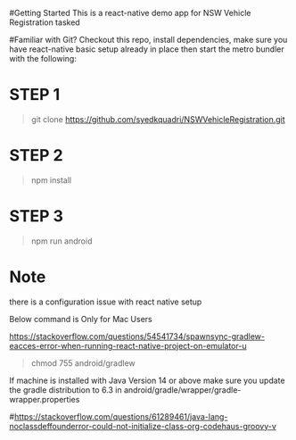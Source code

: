 #Getting Started
This is a react-native demo app for NSW Vehicle Registration tasked


#Familiar with Git?
Checkout this repo, install dependencies, make sure you have react-native basic setup already in place then start the metro bundler with the following:

# STEP 1
> git clone https://github.com/syedkquadri/NSWVehicleRegistration.git

# STEP 2
> npm install

# STEP 3
> npm run android

# Note

there is a configuration issue with react native setup

Below command is Only for Mac Users

https://stackoverflow.com/questions/54541734/spawnsync-gradlew-eacces-error-when-running-react-native-project-on-emulator-u


> chmod 755 android/gradlew 


If machine is installed with Java Version 14 or above make sure you update the gradle distribution to 6.3 in android/gradle/wrapper/gradle-wrapper.properties


#https://stackoverflow.com/questions/61289461/java-lang-noclassdeffounderror-could-not-initialize-class-org-codehaus-groovy-v
